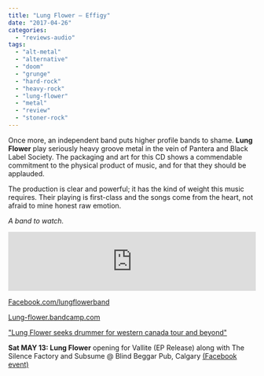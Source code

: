 ```yaml
---
title: "Lung Flower – Effigy"
date: "2017-04-26"
categories: 
  - "reviews-audio"
tags: 
  - "alt-metal"
  - "alternative"
  - "doom"
  - "grunge"
  - "hard-rock"
  - "heavy-rock"
  - "lung-flower"
  - "metal"
  - "review"
  - "stoner-rock"
---
```


Once more, an independent band puts higher profile bands to shame. **Lung Flower** play seriously heavy groove metal in the vein of Pantera and Black Label Society. The packaging and art for this CD shows a commendable commitment to the physical product of music, and for that they should be applauded.

The production is clear and powerful; it has the kind of weight this music requires. Their playing is first-class and the songs come from the heart, not afraid to mine honest raw emotion.

_A band to watch._

<iframe style="border: 0; width: 100%; height: 120px;" src="https://bandcamp.com/EmbeddedPlayer/album=3124990647/size=large/bgcol=ffffff/linkcol=0687f5/tracklist=false/artwork=small/transparent=true/" width="300" height="150" seamless=""><a href="http://lung-flower.bandcamp.com/album/effigy">Effigy by Lung Flower</a></iframe>

[Facebook.com/lungflowerband](http://Facebook.com/lungflowerband)

[Lung-flower.bandcamp.com](http://Lung-flower.bandcamp.com)

["Lung Flower seeks drummer for western canada tour and beyond"](https://vancouver.craigslist.ca/van/muc/6045149777.html)

**Sat MAY 13: Lung Flower** opening for Vallite (EP Release) along with The Silence Factory and Subsume @ Blind Beggar Pub, Calgary [(Facebook event)](https://www.facebook.com/events/1857058224556842/)
